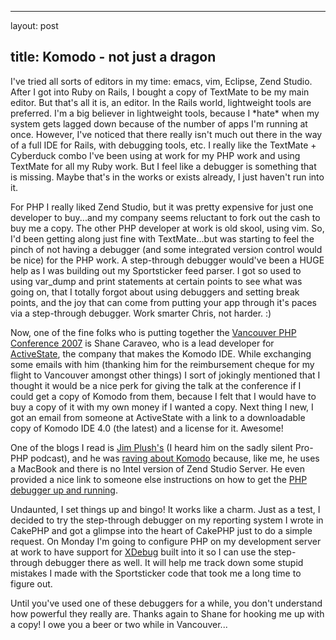 <hr />

<p>layout: post</p>

<h2>title: Komodo - not just a dragon</h2>

<p>
I've tried all sorts of editors in my time:  emacs, vim, Eclipse, Zend Studio.  After I got into Ruby on Rails, I bought a copy of TextMate to be my main editor.  But that's all it is, an editor.   In the Rails world, lightweight tools are preferred.  I'm a big believer in lightweight tools, because I *hate* when my system gets lagged down because of the number of apps I'm running at once.  However, I've noticed that there really isn't much out there in the way of a full IDE for Rails, with debugging tools, etc.  I really like the TextMate + Cyberduck combo I've been using at work for my PHP work and using TextMate for all my Ruby work.  But I feel like a debugger is something that is missing.  Maybe that's in the works or exists already, I just haven't run into it.
</p>

<p>
For PHP I really liked Zend Studio, but it was pretty expensive for just one developer to buy...and my company seems reluctant to fork out the cash to buy me a copy.  The other PHP developer at work is old skool, using vim.  So, I'd been getting along just fine with TextMate...but was starting to feel the pinch of not having a debugger (and some integrated version control would be nice) for the PHP work.  A step-through debugger would've been a HUGE help as I was building out my Sportsticker feed parser.  I got so used to using var_dump and print statements at certain points to see what was going on, that I totally forgot about using debuggers and setting break points, and the joy that can come from putting your app through it's paces via a step-through debugger.  Work smarter Chris, not harder. :)
</p>

<p>
Now, one of the fine folks who is putting together the <a href="http://vancouver.php.net">Vancouver PHP Conference 2007</a> is Shane Caraveo, who is a lead developer for <a href="http://www.activestate.com">ActiveState</a>, the company that makes the Komodo IDE.  While exchanging some emails with him (thanking him for the reimbursement cheque for my flight to Vancouver amongst other things) I sort of jokingly mentioned that I thought it would be a nice perk for giving the talk at the conference if I could get a copy of Komodo from them, because I felt that I would have to buy a copy of it with my own money if I wanted a copy.  Next thing I new, I got an email from someone at ActiveState with a link to a downloadable copy of Komodo IDE 4.0 (the latest) and a license for it.  Awesome!
</p>

<p>
One of the blogs I read is <a href="http://www.litfuel.net/plush/">Jim Plush's</a> (I heard him on the sadly silent Pro-PHP podcast), and he was <a href="http://www.litfuel.net/plush/?postid=160">raving about Komodo</a> because, like me, he uses a MacBook and there is no Intel version of Zend Studio Server.  He even provided a nice link to someone else instructions on how to get the <a href="http://www.sysarchitects.com/node/22">PHP debugger up and running</a>.
</p>

<p>
Undaunted, I set things up and bingo!  It works like a charm.  Just as a test, I decided to try the step-through debugger on my reporting system I wrote in CakePHP and got a glimpse into the heart of CakePHP just to do a simple request.  On Monday I'm going to configure PHP on my development server at work to have support for <a href="http://www.xdebug.org">XDebug</a> built into it so I can use the step-through debugger there as well.  It will help me track down some stupid mistakes I made with the Sportsticker code that took me a long time to figure out.
</p>

<p>
Until you've used one of these debuggers for a while, you don't understand how powerful they really are.  Thanks again to Shane for hooking me up with a copy!  I owe you a beer or two while in Vancouver...
</p>
